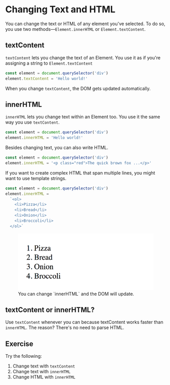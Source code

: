 # Changing Text and HTML

You can change the text or HTML of any element you've selected. To do so, you use two methods—`Element.innerHTML` or `Element.textContent`.

## textContent

`textContent` lets you change the text of an Element. You use it as if you're assigning a string to `Element.textContent`

```js
const element = document.querySelector('div')
element.textContent = 'Hello world!'
```

When you change `textContent`, the DOM gets updated automatically.

## innerHTML

`innerHTML` lets you change text within an Element too. You use it the same way you use `textContent`.

```js
const element = document.querySelector('div')
element.innerHTML = 'Hello world!'
```

Besides changing text, you can also write HTML.

```js
const element = document.querySelector('div')
element.innerHTML = '<p class="red">The quick brown fox ...</p>'
```

If you want to create complex HTML that span multiple lines, you might want to use template strings.

```js
const element = document.querySelector('div')
element.innerHTML =
  `<ol>
    <li>Pizza</li>
    <li>Bread</li>
    <li>Onion</li>
    <li>Broccoli</li>
  </ol>`
```

<figure>
  <img src="../../images/text-and-content/change-contents/innerHTML.png" alt="Screenshot of the DOM that shows the four list items">
  <figcaption>You can change `innerHTML` and the DOM will update.</figcaption>
</figure>

## textContent or innerHTML?

Use `textContent` whenever you can because textContent works faster than `innerHTML`. The reason? There's no need to parse HTML.

## Exercise

Try the following:

1. Change text with `textContent`
2. Change text with `innerHTML`
3. Change HTML with `innerHTML`